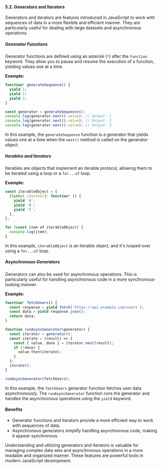 #### 5.2. Generators and Iterators

Generators and iterators are features introduced in JavaScript to work with sequences of data in a more flexible and efficient manner. They are particularly useful for dealing with large datasets and asynchronous operations.

##### Generator Functions

Generator functions are defined using an asterisk (`*`) after the `function` keyword. They allow you to pause and resume the execution of a function, yielding values one at a time.

**Example:**

```javascript
function* generateSequence() {
  yield 1;
  yield 2;
  yield 3;
}

const generator = generateSequence();
console.log(generator.next().value); // Output: 1
console.log(generator.next().value); // Output: 2
console.log(generator.next().value); // Output: 3
```

In this example, the `generateSequence` function is a generator that yields values one at a time when the `next()` method is called on the generator object.

##### Iterables and Iterators

Iterables are objects that implement an iterable protocol, allowing them to be iterated using a loop or a `for...of` loop.

**Example:**

```javascript
const iterableObject = {
  [Symbol.iterator]: function* () {
    yield 'A';
    yield 'B';
    yield 'C';
  },
};

for (const item of iterableObject) {
  console.log(item);
}
```

In this example, `iterableObject` is an iterable object, and it's looped over using a `for...of` loop.

##### Asynchronous Generators

Generators can also be used for asynchronous operations. This is particularly useful for handling asynchronous code in a more synchronous-looking manner.

**Example:**

```javascript
function* fetchUsers() {
  const response = yield fetch('https://api.example.com/users');
  const data = yield response.json();
  return data;
}

function runAsyncGenerator(generator) {
  const iterator = generator();
  const iterate = (result) => {
    const { value, done } = iterator.next(result);
    if (!done) {
      value.then(iterate);
    }
  };
  iterate();
}

runAsyncGenerator(fetchUsers);
```

In this example, the `fetchUsers` generator function fetches user data asynchronously. The `runAsyncGenerator` function runs the generator and handles the asynchronous operations using the `yield` keyword.

#### Benefits

- Generator functions and iterators provide a more efficient way to work with sequences of data.
- Asynchronous generators simplify handling asynchronous code, making it appear synchronous.

Understanding and utilizing generators and iterators is valuable for managing complex data sets and asynchronous operations in a more readable and organized manner. These features are powerful tools in modern JavaScript development.
